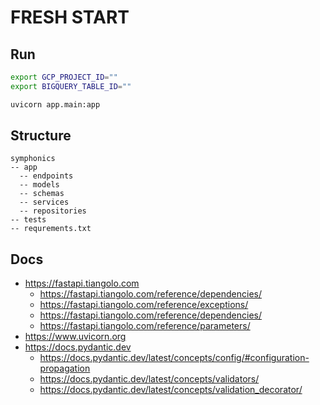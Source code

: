 # FRESH START

## Run
```sh
export GCP_PROJECT_ID=""
export BIGQUERY_TABLE_ID=""

uvicorn app.main:app
```

## Structure
```
symphonics
-- app
  -- endpoints
  -- models
  -- schemas
  -- services
  -- repositories
-- tests
-- requrements.txt
```

## Docs
- https://fastapi.tiangolo.com
  - https://fastapi.tiangolo.com/reference/dependencies/
  - https://fastapi.tiangolo.com/reference/exceptions/
  - https://fastapi.tiangolo.com/reference/dependencies/
  - https://fastapi.tiangolo.com/reference/parameters/
- https://www.uvicorn.org
- https://docs.pydantic.dev
  - https://docs.pydantic.dev/latest/concepts/config/#configuration-propagation
  - https://docs.pydantic.dev/latest/concepts/validators/
  - https://docs.pydantic.dev/latest/concepts/validation_decorator/
